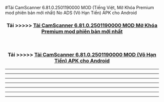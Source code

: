 #Tải CamScanner 6.81.0.2501190000 MOD (Tiếng Việt, Mở Khóa Premium mod phiên bản mới nhất) No ADS (Vô Hạn Tiền) APK cho Android



<div align="center">
<h3>Tải >>>>> <a href="https://roarman.web.app/?vt=CamScanner 6.81.0.2501190000">Tải CamScanner 6.81.0.2501190000 MOD Mở Khóa Premium mod phiên bản mới nhất</a></h3><br>

<h3>Tải >>>>> <a href="https://roarman.web.app/?vt=CamScanner 6.81.0.2501190000">Tải CamScanner 6.81.0.2501190000 MOD (Vô Hạn Tiền) APK cho Android</a></h3>
</div>


----------------------------------------------------------

----------------------------------------------------------

----------------------------------------------------------

----------------------------------------------------------

----------------------------------------------------------

----------------------------------------------------------

----------------------------------------------------------

